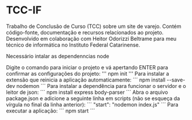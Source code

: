 # TCC-IF
Trabalho de Conclusão de Curso (TCC) sobre um site de varejo. Contém código-fonte, documentação e recursos relacionados ao projeto. Desenvolvido em colaboração com Heitor Odorizzi Beltrame para meu técnico de informática no Instituto Federal Catarinense. 

Necessário intalar as dependenncias node

Digite o comando para iniciar o projeto e vá apertando ENTER para confirmar as configurações do projeto:
'''
  npm init
'''
Para instalar a extensão que reinicia a aplicação automaticamente:
´´´
  npm install --save-dev nodemon
  ´´´
Para instalar a dependência para funcionar o servidor e o leitor de json:
´´´
  npm install express body-parser
  ´´´
Abra o arquivo package.json e adicione a seguinte linha em scripts (não se esqueça da vírgula no final da linha anterior):
´´´
  "start": "nodemon index.js"
  ´´´
Para executar a aplicação:
´´´
  npm start
  ´´´
